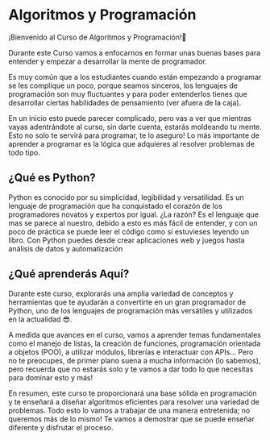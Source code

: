 # Algoritmos y Programación 

¡Bienvenido al Curso de Algoritmos y Programación!🎉

Durante este Curso vamos a enfocarnos en formar unas buenas bases para entender y empezar a desarrollar la mente de programador.

Es muy común que a los estudiantes cuando están empezando a programar se les complique un poco, porque seamos sinceros, los lenguajes de programación son muy fluctuantes y para poder entenderlos tienes que desarrollar ciertas habilidades de pensamiento (ver afuera de la caja). 

En un inicio esto puede parecer complicado, pero vas a ver que mientras vayas adentrándote al curso, sin darte cuenta, estarás moldeando tu mente. Esto no solo te servirá para programar, te lo aseguro! Lo más importante de aprender a programar es la lógica que adquieres al resolver problemas de todo tipo.

## ¿Qué es Python? 

Python es conocido por su simplicidad, legibilidad y versatilidad. Es un lenguaje de programación que ha conquistado el corazón de los programadores novatos y expertos por igual. ¿La razón? Es el lenguaje que mas se parece al nuestro, debido a esto es más fácil de entender, y con un poco de práctica se puede leer el código como si estuvieses leyendo un libro. Con Python puedes desde crear aplicaciones web y juegos hasta análisis de datos y automatización

## ¿Qué aprenderás Aquí? 

Durante este curso, explorarás una amplia variedad de conceptos y herramientas que te ayudarán a convertirte en un gran programador de Python, uno de los lenguajes de programación más versátiles y utilizados en la actualidad 😎.

A medida que avances en el curso, vamos a aprender temas fundamentales como el manejo de listas, la creación de funciones, programación orientada a objetos (POO), a utilizar módulos, librerías e interactuar con APIs... Pero no te preocupes, de primer plano suena a mucha información (lo sabemos), pero recuerda que no estarás solo y te vamos a dar todo lo que necesitas para dominar esto y más!

En resumen, este curso te proporcionará una base sólida en programación y te enseñará a diseñar algoritmos eficientes para resolver una variedad de problemas. Todo esto lo vamos a trabajar de una manera entretenida; no queremos más de lo mismo! Te vamos a demostrar que se puede enseñar diferente y disfrutar el proceso. 